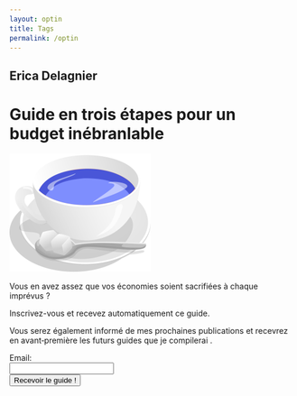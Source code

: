 ```yaml
---
layout: optin
title: Tags
permalink: /optin
---
```


<div>
<h2>Erica Delagnier</h2>
  		<h1>Guide en trois étapes pour un budget inébranlable</h1>
  		<img id="tea" src="assets/images/landing_page/tea.png" alt="tasse de thé">
  		<div class="pitch">
      <p>
  		Vous en avez assez que vos <span class="emphase">économies</span> soient <span class="emphase">sacrifiées</span> à chaque <span class="emphase">imprévus</span> ?
  		</p>
  		<p>
  		Inscrivez-vous et recevez automatiquement ce guide.
      </p>
      <p>
Vous serez également informé de mes <span class="emphase">prochaines publications</span> et recevrez en avant&#8209;première les <span class="emphase">futurs guides</span> que je compilerai .
  		</p>
    </div>
  	<!-- AWeber Web Form Generator 3.0.1 -->
<form method="post" class="af-form-wrapper" accept-charset="UTF-8" action="https://www.aweber.com/scripts/addlead.pl"  >
<div style="display: none;">
<input type="hidden" name="meta_web_form_id" value="87406418" />
<input type="hidden" name="meta_split_id" value="" />
<input type="hidden" name="listname" value="awlist5779594" />
<input type="hidden" name="redirect" value="https://erica-delagnier.fr/optin_merci.html" id="redirect_16bd5cd571b825cc304381e3757f8963" />
<input type="hidden" name="meta_redirect_onlist" value="https://erica-delagnier.fr/optin_deja.html" />
<input type="hidden" name="meta_adtracking" value="Guide Inébranlable" />
<input type="hidden" name="meta_message" value="1" />
<input type="hidden" name="meta_required" value="email" />
<input type="hidden" name="meta_forward_vars" value="1" />
<input type="hidden" name="meta_tooltip" value="" />
</div>
<div id="af-form-87406418" class="af-form"><div id="af-body-87406418" class="af-body af-standards">
<div class="af-element">
<label class="previewLabel" for="awf_field-112809814">Email: </label>
<div class="af-textWrap"><input class="text" id="awf_field-112809814" type="text" name="email" value="" tabindex="500" onfocus=" if (this.value == '') { this.value = ''; }" onblur="if (this.value == '') { this.value='';} " />
</div><div class="af-clear"></div>
</div>
<div class="af-element buttonContainer">
<input name="submit" class="submit" type="submit" value="Recevoir le guide !" tabindex="501" />
<div class="af-clear"></div>
</div>
</div>
</div>
<div style="display: none;"><img src="https://forms.aweber.com/form/displays.htm?id=HOwsDGwsjBw=" alt="" /></div>
</form>
<script type="text/javascript">
// Special handling for in-app browsers that don't always support new windows
(function() {
    function browserSupportsNewWindows(userAgent) {
        var rules = [
            'FBIOS',
            'Twitter for iPhone',
            'WebView',
            '(iPhone|iPod|iPad)(?!.*Safari\/)',
            'Android.*(wv|\.0\.0\.0)'
        ];
        var pattern = new RegExp('(' + rules.join('|') + ')', 'ig');
        return !pattern.test(userAgent);
    }

    if (!browserSupportsNewWindows(navigator.userAgent || navigator.vendor || window.opera)) {
        document.getElementById('af-form-87406418').parentElement.removeAttribute('target');
    }
})();
</script><script type="text/javascript">
    <!--
    (function() {
        var IE = /*@cc_on!@*/false;
        if (!IE) { return; }
        if (document.compatMode && document.compatMode == 'BackCompat') {
            if (document.getElementById("af-form-87406418")) {
                document.getElementById("af-form-87406418").className = 'af-form af-quirksMode';
            }
            if (document.getElementById("af-body-87406418")) {
                document.getElementById("af-body-87406418").className = "af-body inline af-quirksMode";
            }
            if (document.getElementById("af-header-87406418")) {
                document.getElementById("af-header-87406418").className = "af-header af-quirksMode";
            }
            if (document.getElementById("af-footer-87406418")) {
                document.getElementById("af-footer-87406418").className = "af-footer af-quirksMode";
            }
        }
    })();
    -->
</script>

<!-- /AWeber Web Form Generator 3.0.1 -->
</div>